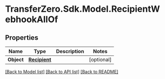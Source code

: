 
# TransferZero.Sdk.Model.RecipientWebhookAllOf

## Properties

Name | Type | Description | Notes
------------ | ------------- | ------------- | -------------
**Object** | [**Recipient**](Recipient.md) |  | [optional] 

[[Back to Model list]](../README.md#documentation-for-models)
[[Back to API list]](../README.md#documentation-for-api-endpoints)
[[Back to README]](../README.md)

